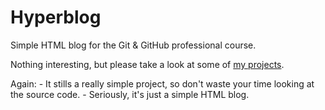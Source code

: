 # Hyperblog

Simple HTML blog for the Git &amp; GitHub professional course.

Nothing interesting, but please take a look at some of [my projects](https://github.com/DaniDiazTech).

Again:
    - It stills a really simple project, so don't waste your time looking at the source code.
    - Seriously, it's just a simple HTML blog.